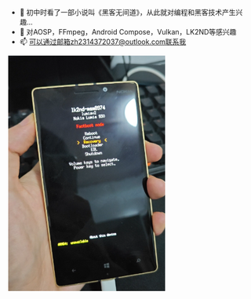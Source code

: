 - 👋 初中时看了一部小说叫《黑客无间道》，从此就对编程和黑客技术产生兴趣...
- 👀 对AOSP，FFmpeg，Android Compose，Vulkan，LK2ND等感兴趣
- 📫 可以通过邮箱zh2314372037@outlook.com联系我

<img src="https://github.com/2314372037/2314372037/blob/main/lumia930lk2nd.png" width="320px" height="480px" >

<!---
2314372037/2314372037 is a ✨ special ✨ repository because its `README.md` (this file) appears on your GitHub profile.
You can click the Preview link to take a look at your changes.
--->
